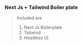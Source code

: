 ### Next Js + Tailwind Boiler plate
>Included are
>1. Next Js Boilerplate
>2. Tailwind 
>3. Headless UI


